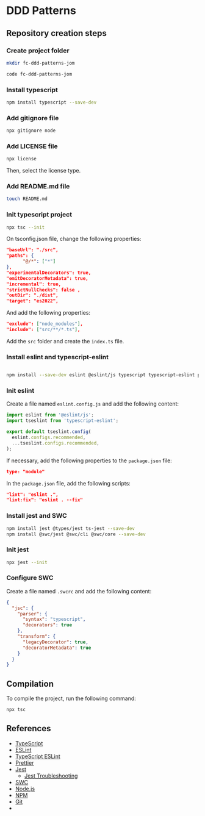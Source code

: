 # DDD Patterns

## Repository creation steps

### Create project folder

```bash
mkdir fc-ddd-patterns-jom

code fc-ddd-patterns-jom
```

### Install typescript

```bash
npm install typescript --save-dev
```

### Add gitignore file

```bash
npx gitignore node
```

### Add LICENSE file

```bash
npx license
```

Then, select the license type.

### Add README.md file

```bash
touch README.md
```

### Init typescript project

```bash
npx tsc --init
```

On tsconfig.json file, change the following properties:

```json
"baseUrl": "./src",
"paths": {
      "@/*": ["*"]
},
"experimentalDecorators": true,
"emitDecoratorMetadata": true,
"incremental": true,
"strictNullChecks": false ,
"outDir": "./dist",
"target": "es2022",
```

And add the following properties:

```json
"exclude": ["node_modules"],
"include": ["src/**/*.ts"],
```

Add the `src` folder and create the `index.ts` file.

### Install eslint and typescript-eslint

```bash

npm install --save-dev eslint @eslint/js typescript typescript-eslint prettier eslint-config-prettier;
```

### Init eslint

Create a file named `eslint.config.js` and add the following content:

```javascript
import eslint from '@eslint/js';
import tseslint from 'typescript-eslint';

export default tseslint.config(
  eslint.configs.recommended,
  ...tseslint.configs.recommended,
);
```

If necessary, add the following properties to the `package.json` file:

```json
type: "module"
```

In the `package.json` file, add the following scripts:

```json
"lint": "eslint .",
"lint:fix": "eslint . --fix"
```

### Install jest and SWC

```bash
npm install jest @types/jest ts-jest --save-dev
npm install @swc/jest @swc/cli @swc/core --save-dev
```

### Init jest

```bash
npx jest --init
```

### Configure SWC

Create a file named `.swcrc` and add the following content:

```json
{
  "jsc": {
    "parser": {
      "syntax": "typescript",
      "decorators": true
    },
    "transform": {
      "legacyDecorator": true,
      "decoratorMetadata": true
    }
  }
}

```

## Compilation

To compile the project, run the following command:

```bash
npx tsc
```

## References

- [TypeScript](https://www.typescriptlang.org/)
- [ESLint](https://eslint.org/)
- [TypeScript ESLint](https://typescript-eslint.io/)
- [Prettier](https://prettier.io/)
- [Jest](https://jestjs.io/)
  - [Jest Troubleshooting](https://github.com/jest-community/vscode-jest#troubleshooting)
- [SWC](https://swc.rs/)
- [Node.js](https://nodejs.org/)
- [NPM](https://www.npmjs.com/)
- [Git](https://git-scm.com/)
-

